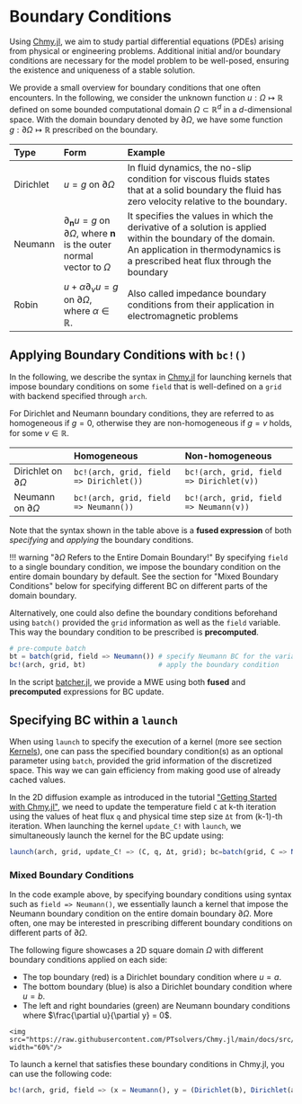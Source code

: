 # Boundary Conditions

Using [Chmy.jl](https://github.com/PTsolvers/Chmy.jl), we aim to study partial differential equations (PDEs) arising from physical or engineering problems. Additional initial and/or boundary conditions are necessary for the model problem to be well-posed, ensuring the existence and uniqueness of a stable solution.

We provide a small overview for boundary conditions that one often encounters. In the following, we consider the unknown function $u : \Omega \mapsto \mathbb{R}$ defined on some  bounded computational domain $\Omega \subset \mathbb{R}^d$ in a $d$-dimensional space. With the domain boundary denoted by $\partial \Omega$, we have some function $g : \partial \Omega \mapsto \mathbb{R}$ prescribed on the boundary.

| Type    | Form | Example |
|:------------|:------------|:---------|
| Dirichlet | $u = g$ on $\partial \Omega$ | In fluid dynamics, the no-slip condition for viscous fluids states that at a solid boundary the fluid has zero velocity relative to the boundary. |
| Neumann | $\partial_{\boldsymbol{n}} u = g$ on $\partial \Omega$, where $\boldsymbol{n}$ is the outer normal vector to $\Omega$ | It specifies the values in which the derivative of a solution is applied within the boundary of the domain. An application in thermodynamics is a prescribed heat flux through the boundary |
| Robin  |  $u + \alpha \partial_\nu u = g$ on $\partial \Omega$, where $\alpha \in \mathbb{R}$.  | Also called impedance boundary conditions from their application in electromagnetic problems |

## Applying Boundary Conditions with `bc!()`

In the following, we describe the syntax in [Chmy.jl](https://github.com/PTsolvers/Chmy.jl) for launching kernels that impose boundary conditions on some `field` that is well-defined on a `grid` with backend specified through `arch`.

For Dirichlet and Neumann boundary conditions, they are referred to as homogeneous if $g = 0$, otherwise they are non-homogeneous if $g = v$ holds, for some $v\in \mathbb{R}$.

|     | Homogeneous | Non-homogeneous |
|:------------|:------------|:------------|
| Dirichlet on $\partial \Omega$ | `bc!(arch, grid, field => Dirichlet())` | `bc!(arch, grid, field => Dirichlet(v))` |
| Neumann on $\partial \Omega$ | `bc!(arch, grid, field => Neumann())` | `bc!(arch, grid, field => Neumann(v))` |

Note that the syntax shown in the table above is a **fused expression** of both _specifying_ and _applying_ the boundary conditions.

!!! warning "$\partial \Omega$ Refers to the Entire Domain Boundary!"
    By specifying `field` to a single boundary condition, we impose the boundary condition on the entire domain boundary by default. See the section for "Mixed Boundary Conditions" below for specifying different BC on different parts of the domain boundary.

Alternatively, one could also define the boundary conditions beforehand using `batch()` provided the `grid` information as well as the `field` variable. This way the boundary condition to be prescribed is **precomputed**.

```julia
# pre-compute batch
bt = batch(grid, field => Neumann()) # specify Neumann BC for the variable `field`
bc!(arch, grid, bt)                  # apply the boundary condition
```

In the script [batcher.jl](https://github.com/PTsolvers/Chmy.jl/blob/main/examples/batcher.jl), we provide a MWE using both **fused** and **precomputed** expressions for BC update.

## Specifying BC within a `launch`

When using `launch` to specify the execution of a kernel (more see section [Kernels](./kernels.md)), one can pass the specified boundary condition(s) as an optional parameter using `batch`, provided the grid information of the discretized space. This way we can gain efficiency from making good use of already cached values.

In the 2D diffusion example as introduced in the tutorial ["Getting Started with Chmy.jl"](../getting_started/introduction.md), we need to update the temperature field `C` at k-th iteration using the values of heat flux `q` and physical time step size `Δt` from (k-1)-th iteration. When launching the kernel `update_C!` with `launch`, we simultaneously launch the kernel for the BC update using:

```julia
launch(arch, grid, update_C! => (C, q, Δt, grid); bc=batch(grid, C => Neumann(); exchange=C))
```

### Mixed Boundary Conditions

In the code example above, by specifying boundary conditions using syntax such as `field => Neumann()`, we essentially launch a kernel that impose the Neumann boundary condition on the entire domain boundary $\partial \Omega$. More often, one may be interested in prescribing different boundary conditions on different parts of $\partial \Omega$.

The following figure showcases a 2D square domain $\Omega$ with different boundary conditions applied on each side:

- The top boundary (red) is a Dirichlet boundary condition where $u = a$.
- The bottom boundary (blue) is also a Dirichlet boundary condition where $u = b$.
- The left and right boundaries (green) are Neumann boundary conditions where $\frac{\partial u}{\partial y} = 0$.

```@raw html
<img src="https://raw.githubusercontent.com/PTsolvers/Chmy.jl/main/docs/src/assets/mixed_bc_example.png" width="60%"/>
```

To launch a kernel that satisfies these boundary conditions in Chmy.jl, you can use the following code:

```julia
bc!(arch, grid, field => (x = Neumann(), y = (Dirichlet(b), Dirichlet(a))))
```
